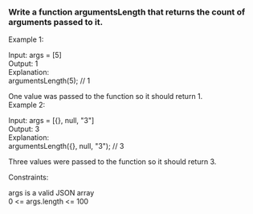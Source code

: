 ### Write a function argumentsLength that returns the count of arguments passed to it.

Example 1:

Input: args = [5] \
Output: 1 \
Explanation: \
argumentsLength(5); // 1

One value was passed to the function so it should return 1. \
Example 2:

Input: args = [{}, null, "3"] \
Output: 3 \
Explanation:  \
argumentsLength({}, null, "3"); // 3

Three values were passed to the function so it should return 3.
 

Constraints:

args is a valid JSON array \
0 <= args.length <= 100